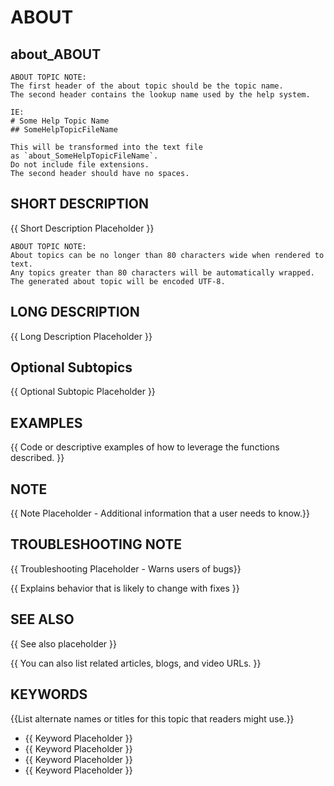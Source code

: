 ﻿# ABOUT

## about_ABOUT

```
ABOUT TOPIC NOTE:
The first header of the about topic should be the topic name.
The second header contains the lookup name used by the help system.

IE:
# Some Help Topic Name
## SomeHelpTopicFileName

This will be transformed into the text file
as `about_SomeHelpTopicFileName`.
Do not include file extensions.
The second header should have no spaces.
```

## SHORT DESCRIPTION

{{ Short Description Placeholder }}

```
ABOUT TOPIC NOTE:
About topics can be no longer than 80 characters wide when rendered to text.
Any topics greater than 80 characters will be automatically wrapped.
The generated about topic will be encoded UTF-8.
```

## LONG DESCRIPTION

{{ Long Description Placeholder }}

## Optional Subtopics

{{ Optional Subtopic Placeholder }}

## EXAMPLES

{{ Code or descriptive examples of how to leverage the functions described. }}

## NOTE

{{ Note Placeholder - Additional information that a user needs to know.}}

## TROUBLESHOOTING NOTE

{{ Troubleshooting Placeholder - Warns users of bugs}}

{{ Explains behavior that is likely to change with fixes }}

## SEE ALSO

{{ See also placeholder }}

{{ You can also list related articles, blogs, and video URLs. }}

## KEYWORDS

{{List alternate names or titles for this topic that readers might use.}}

- {{ Keyword Placeholder }}
- {{ Keyword Placeholder }}
- {{ Keyword Placeholder }}
- {{ Keyword Placeholder }}
